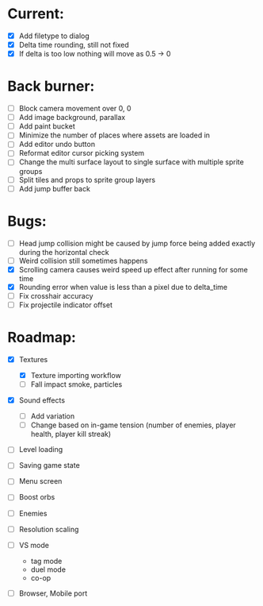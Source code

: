 # Current:

- [x] Add filetype to dialog
- [x] Delta time rounding, still not fixed
- [x] If delta is too low nothing will move as 0.5 -> 0

# Back burner:

- [ ] Block camera movement over 0, 0
- [ ] Add image background, parallax
- [ ] Add paint bucket
- [ ] Minimize the number of places where assets are loaded in
- [ ] Add editor undo button
- [ ] Reformat editor cursor picking system
- [ ] Change the multi surface layout to single surface with multiple sprite groups
- [ ] Split tiles and props to sprite group layers
- [ ] Add jump buffer back

# Bugs:

- [ ] Head jump collision might be caused by jump force being added exactly during the horizontal check
- [ ] Weird collision still sometimes happens
- [x] Scrolling camera causes weird speed up effect after running for some time
- [x] Rounding error when value is less than a pixel due to delta_time
- [ ] Fix crosshair accuracy
- [ ] Fix projectile indicator offset

# Roadmap:

- [x] Textures
  - [x] Texture importing workflow
  - [ ] Fall impact smoke, particles
- [x] Sound effects
  - [ ] Add variation
  - [ ] Change based on in-game tension (number of enemies, player health, player kill streak)
- [ ] Level loading
- [ ] Saving game state
- [ ] Menu screen

- [ ] Boost orbs
- [ ] Enemies

- [ ] Resolution scaling

- [ ] VS mode
  - tag mode
  - duel mode
  - co-op
- [ ] Browser, Mobile port
